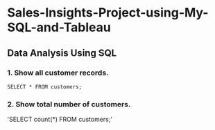 # Sales-Insights-Project-using-My-SQL-and-Tableau

## Data Analysis Using SQL
### 1. Show all customer records.
`SELECT * FROM customers;`

### 2. Show total number of customers.
'SELECT count(*) FROM customers;'
